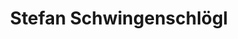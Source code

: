 ---
title: "Stefan Schwingenschlögl"
url: /plattling/stefan-schwingenschloegl/
shop: Autowerkstatt
---